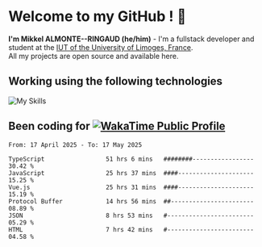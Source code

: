 # Welcome to my GitHub ! 🌃

**I'm Mikkel ALMONTE--RINGAUD (he/him)** - I'm a fullstack developer and student at the [IUT of the University of Limoges, France](https://iut.unilim.fr). \
All my projects are open source and available here.

## Working using the following technologies

![My Skills](https://skillicons.dev/icons?i=solidjs,pnpm,nodejs,ts,js,vercel,netlify,html,css,rust,astro,git,vue,md,electron,figma,github,bash,bun,cloudflare,py,tailwind,nginx,npm,tauri,vite,zig,yarn,windicss,dart,flutter,kotlin&theme=dark)

## Been coding for [![WakaTime Public Profile](https://wakatime.com/badge/user/0839e595-e07a-435c-8d59-ed95f2a3d6dd.svg?style=flat-square)](https://wakatime.com/@0839e595-e07a-435c-8d59-ed95f2a3d6dd)

<!--START_SECTION:waka-->

```plain
From: 17 April 2025 - To: 17 May 2025

TypeScript                 51 hrs 6 mins   ########-----------------   30.42 %
JavaScript                 25 hrs 37 mins  ####---------------------   15.25 %
Vue.js                     25 hrs 31 mins  ####---------------------   15.19 %
Protocol Buffer            14 hrs 56 mins  ##-----------------------   08.89 %
JSON                       8 hrs 53 mins   #------------------------   05.29 %
HTML                       7 hrs 42 mins   #------------------------   04.58 %
```

<!--END_SECTION:waka-->
